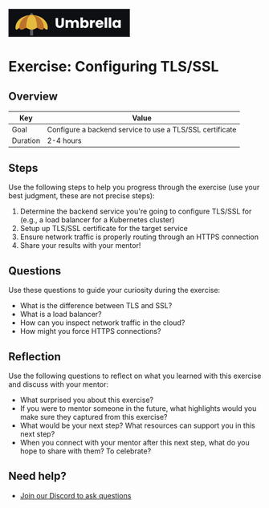 <a href="../../overview/README.md#umbrella-project"><img src="../umbrella.svg" alt="Umbrella project"></a>

# Exercise: Configuring TLS/SSL

## Overview

| Key | Value |
| --- | --- |
| Goal | Configure a backend service to use a TLS/SSL certificate |
| Duration | 2-4 hours |


## Steps

Use the following steps to help you progress through the exercise (use your best judgment, these are not precise steps):

1. Determine the backend service you're going to configure TLS/SSL for (e.g., a load balancer for a Kubernetes cluster)
2. Setup up TLS/SSL certificate for the target service
3. Ensure network traffic is properly routing through an HTTPS connection
4. Share your results with your mentor!

## Questions

Use these questions to guide your curiosity during the exercise:

- What is the difference between TLS and SSL?
- What is a load balancer?
- How can you inspect network traffic in the cloud?
- How might you force HTTPS connections?

## Reflection

Use the following questions to reflect on what you learned with this exercise and discuss with your mentor:

- What surprised you about this exercise?
- If you were to mentor someone in the future, what highlights would you make sure they captured from this exercise? 
- What would be your next step? What resources can support you in this next step?
- When you connect with your mentor after this next step, what do you hope to share with them? To celebrate? 

## Need help?

- [Join our Discord to ask questions](https://discord.gg/bDVYvG3Czd)
